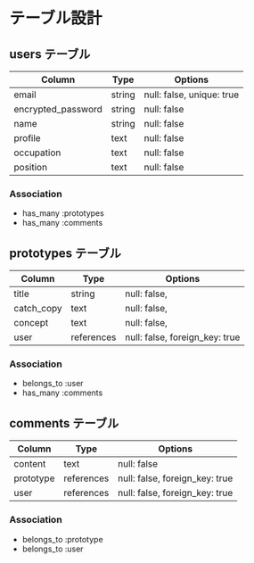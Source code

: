 
# テーブル設計

## users テーブル

| Column                | Type   | Options                   |
| --------------------- | ------ | ------------------------- |
| email                 | string | null: false, unique: true |
| encrypted_password    | string | null: false               |
| name                  | string | null: false               |
| profile               | text   | null: false               |
| occupation            | text   | null: false               |
| position              | text   | null: false               |

### Association

- has_many :prototypes
- has_many :comments

## prototypes テーブル

| Column       | Type       | Options                        |
| ------------ | ---------- | ------------------------------ |
| title        | string     | null: false,                   |
| catch_copy   | text       | null: false,                   |
| concept      | text       | null: false,                   |
| user         | references | null: false, foreign_key: true |

### Association

- belongs_to :user
- has_many :comments

## comments テーブル

| Column       | Type       | Options                        |
| ------------ | ---------- | ------------------------------ |
| content      | text       | null: false                    |
| prototype    | references | null: false, foreign_key: true |
| user         | references | null: false, foreign_key: true |

### Association

- belongs_to :prototype
- belongs_to :user
